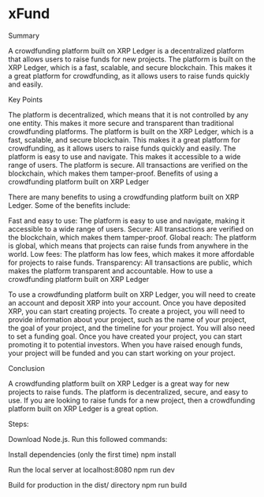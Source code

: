 # xFund

Summary

A crowdfunding platform built on XRP Ledger is a decentralized platform that allows users to raise funds for new projects. The platform is built on the XRP Ledger, which is a fast, scalable, and secure blockchain. This makes it a great platform for crowdfunding, as it allows users to raise funds quickly and easily.

Key Points

The platform is decentralized, which means that it is not controlled by any one entity. This makes it more secure and transparent than traditional crowdfunding platforms.
The platform is built on the XRP Ledger, which is a fast, scalable, and secure blockchain. This makes it a great platform for crowdfunding, as it allows users to raise funds quickly and easily.
The platform is easy to use and navigate. This makes it accessible to a wide range of users.
The platform is secure. All transactions are verified on the blockchain, which makes them tamper-proof.
Benefits of using a crowdfunding platform built on XRP Ledger

There are many benefits to using a crowdfunding platform built on XRP Ledger. Some of the benefits include:

Fast and easy to use: The platform is easy to use and navigate, making it accessible to a wide range of users.
Secure: All transactions are verified on the blockchain, which makes them tamper-proof.
Global reach: The platform is global, which means that projects can raise funds from anywhere in the world.
Low fees: The platform has low fees, which makes it more affordable for projects to raise funds.
Transparency: All transactions are public, which makes the platform transparent and accountable.
How to use a crowdfunding platform built on XRP Ledger

To use a crowdfunding platform built on XRP Ledger, you will need to create an account and deposit XRP into your account. Once you have deposited XRP, you can start creating projects. To create a project, you will need to provide information about your project, such as the name of your project, the goal of your project, and the timeline for your project. You will also need to set a funding goal. Once you have created your project, you can start promoting it to potential investors. When you have raised enough funds, your project will be funded and you can start working on your project.

Conclusion

A crowdfunding platform built on XRP Ledger is a great way for new projects to raise funds. The platform is decentralized, secure, and easy to use. If you are looking to raise funds for a new project, then a crowdfunding platform built on XRP Ledger is a great option.

Steps:

Download Node.js. Run this followed commands:

Install dependencies (only the first time)
npm install

Run the local server at localhost:8080
npm run dev

Build for production in the dist/ directory
npm run build


